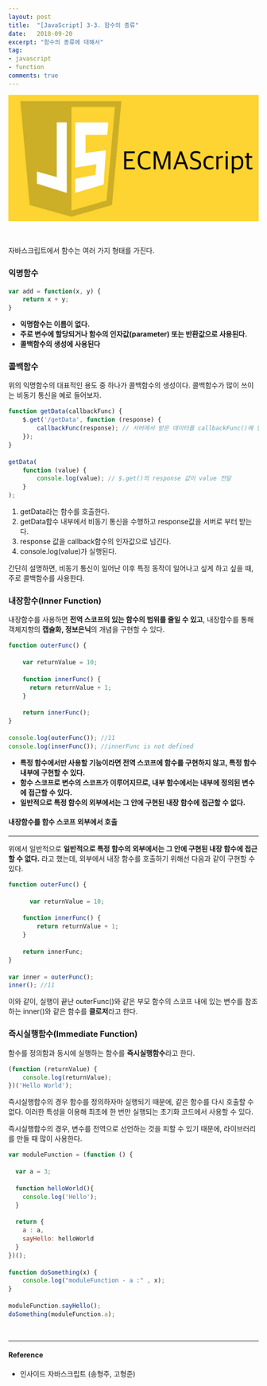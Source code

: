 ```yaml
---
layout: post
title:  "[JavaScript] 3-3. 함수의 종류"
date:   2018-09-20
excerpt: "함수의 종류에 대해서"
tag:
- javascript
- function
comments: true
---
```






![JavaScript](/assets/img/es5.png)

<br/>

자바스크립트에서 함수는 여러 가지 형태를 가진다.

### 익명함수

```javascript
var add = function(x, y) {
	return x + y;
}
```
* **익명함수는 이름이 없다.**
* **주로 변수에 할당되거나 함수의 인자값(parameter) 또는 반환값으로 사용된다.**
* **콜백함수의 생성에 사용된다**

### 콜백함수

위의 익명함수의 대표적인 용도 중 하나가 콜백함수의 생성이다.
콜백함수가 많이 쓰이는 비동기 통신을 예로 들어보자.

```javascript
function getData(callbackFunc) {
	$.get('/getData', function (response) {
		callbackFunc(response); // 서버에서 받은 데이터를 callbackFunc()에 넘긴다.
	});
}

getData(
	function (value) {
		console.log(value); // $.get()의 response 값이 value 전달
	}
);
```
1. getData라는 함수를 호출한다.
2. getData함수 내부에서 비동기 통신을 수행하고 response값을 서버로 부터 받는다.
3. response 값을 callback함수의 인자값으로 넘긴다.
4. console.log(value)가 실행된다.

간단히 설명하면, 비동기 통신이 일어난 이후 특정 동작이 일어나고 싶게 하고 싶을 때, 주로 콜백함수를 사용한다.


### 내장함수(Inner Function)

내장함수를 사용하면 **전역 스코프의 있는 함수의 범위를 줄일 수 있고**, 내장함수를 통해 객체지향의 **캡슐화, 정보은닉**의 개념을 구현할 수 있다.

```javascript
function outerFunc() {
  
    var returnValue = 10;

    function innerFunc() {
      return returnValue + 1;
    }

    return innerFunc();
}

console.log(outerFunc()); //11
console.log(innerFunc()); //innerFunc is not defined
```

* **특정 함수에서만 사용할 기능이라면 전역 스코프에 함수를 구현하지 않고, 특정 함수 내부에 구현할 수 있다.**
* **함수 스코프로 변수의 스코프가 이루어지므로, 내부 함수에서는 내부에 정의된 변수에 접근할 수 있다.**
* **일반적으로 특정 함수의 외부에서는 그 안에 구현된 내장 함수에 접근할 수 없다.**

#### 내장함수를 함수 스코프 외부에서 호출

---

위에서 일반적으로 **일반적으로 특정 함수의 외부에서는 그 안에 구현된 내장 함수에 접근할 수 없다.** 라고 했는데, 외부에서 내장 함수를 호출하기 위해선 다음과 같이 구현할 수 있다.

```javascript
function outerFunc() {

	  var returnValue = 10;

    function innerFunc() {
    	return returnValue + 1;
    }

    return innerFunc;
}

var inner = outerFunc();
inner(); //11
```
이와 같이, 실행이 끝난 outerFunc()와 같은 부모 함수의 스코프 내에 있는 변수를 참조하는 inner()와 같은 함수를 **클로저**라고 한다.

### 즉시실행함수(Immediate Function)

함수를 정의함과 동시에 실행하는 함수를 **즉시실행함수**라고 한다.

```javascript
(function (returnValue) {
	console.log(returnValue);
})('Hello World');
```

즉시실행함수의 경우 함수를 정의하자마 실행되기 때문에, 같은 함수를 다시 호출할 수 없다.
이러한 특성을 이용해 최초에 한 번만 실행되는 초기화 코드에서 사용할 수 있다.

즉시실행함수의 경우, 변수를 전역으로 선언하는 것을 피할 수 있기 때문에, 라이브러리를 만들 때 많이 사용한다.

```javascript
var moduleFunction = (function () {

  var a = 3;

  function helloWorld(){
    console.log('Hello');
  }

  return {
    a : a,
    sayHello: helloWorld
  }
})();

function doSomething(x) {
	console.log("moduleFunction - a :" , x);
}

moduleFunction.sayHello();
doSomething(moduleFunction.a);
```

<br/>

* * *

#### Reference
- 인사이드 자바스크립트 (송형주, 고형준)

